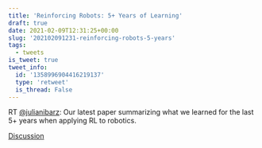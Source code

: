 ```yaml
---
title: 'Reinforcing Robots: 5+ Years of Learning'
draft: true
date: 2021-02-09T12:31:25+00:00
slug: '202102091231-reinforcing-robots-5-years'
tags:
  - tweets
is_tweet: true
tweet_info:
  id: '1358996904416219137'
  type: 'retweet'
  is_thread: False
---
```




RT [@julianibarz](https://x.com/julianibarz): Our latest paper summarizing what we learned for the last 5+ years when applying RL to robotics.

[Discussion](https://x.com/sytelus/status/1358996904416219137)
